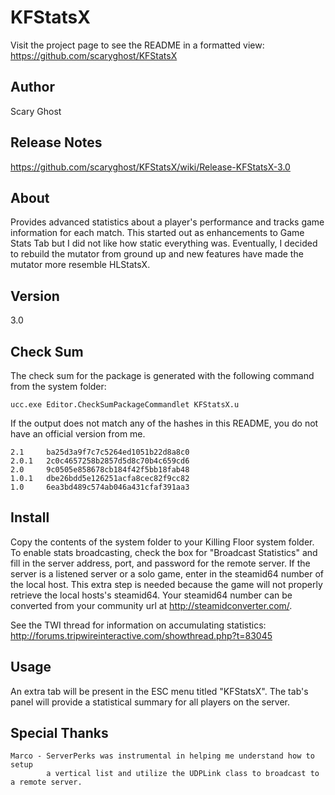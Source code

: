 KFStatsX
========
Visit the project page to see the README in a formatted view:  
https://github.com/scaryghost/KFStatsX

## Author
Scary Ghost

## Release Notes
https://github.com/scaryghost/KFStatsX/wiki/Release-KFStatsX-3.0

## About
Provides advanced statistics about a player's performance and tracks game information for each match.  This started out 
as enhancements to Game Stats Tab but I did not like how static everything was.  Eventually, I decided to rebuild the 
mutator from ground up and new features have made the mutator more resemble HLStatsX.

## Version
3.0

## Check Sum
The check sum for the package is generated with the following command from the system folder:

    ucc.exe Editor.CheckSumPackageCommandlet KFStatsX.u

If the output does not match any of the hashes in this README, you do not have an official version from me.

    2.1     ba25d3a9f7c7c5264ed1051b22d8a8c0
    2.0.1   2c0c4657258b2857d5d8c70b4c659cd6  
    2.0     9c0505e858678cb184f42f5bb18fab48  
    1.0.1   dbe26bdd5e126251acfa8cec82f9cc82  
    1.0     6ea3bd489c574ab046a431cfaf391aa3  

## Install
Copy the contents of the system folder to your Killing Floor system folder.  To enable stats broadcasting, check the box 
for "Broadcast Statistics" and fill in the server address, port, and password for the remote server.  If the server is a 
listened server or a solo game, enter in the steamid64 number of the local host.  This extra step is needed because the 
game will not properly retrieve the local hosts's steamid64.  Your steamid64 number can be converted from your community 
url at http://steamidconverter.com/.

See the TWI thread for information on accumulating statistics:  
http://forums.tripwireinteractive.com/showthread.php?t=83045

## Usage
An extra tab will be present in the ESC menu titled "KFStatsX".  The tab's panel will provide a statistical summary for 
all players on the server.  

## Special Thanks
    Marco - ServerPerks was instrumental in helping me understand how to setup 
            a vertical list and utilize the UDPLink class to broadcast to a remote server.
